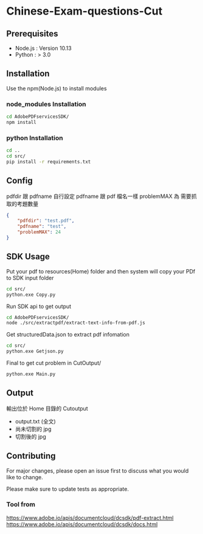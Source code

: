 # Chinese-Exam-questions-Cut
## Prerequisites
* Node.js : Version 10.13
* Python : > 3.0 

## Installation

Use the npm(Node.js) to install modules

### node_modules Installation

```bash
cd AdobePDFservicesSDK/
npm install
```

### python Installation
```bash
cd ..
cd src/
pip install -r requirements.txt
```
## Config

pdfdir 跟 pdfname 自行設定
pdfname 跟 pdf 檔名一樣
problemMAX 為 需要抓取的考題數量
```json
{
    "pdfdir": "test.pdf",
    "pdfname": "test",
    "problemMAX": 24 
}
```

## SDK Usage
Put your pdf to resources(Home) folder
and then system will copy your PDf to SDK input folder

```bash
cd src/
python.exe Copy.py
```

Run SDK api to get output

```bash
cd AdobePDFservicesSDK/
node ./src/extractpdf/extract-text-info-from-pdf.js
```

Get structuredData.json to extract pdf infomation

```bash
cd src/
python.exe Getjson.py
```
Final to get cut problem in CutOutput/
```bash
python.exe Main.py
```
## Output
輸出位於 Home 目錄的 Cutoutput 
* output.txt (全文)
* 尚未切割的 jpg
* 切割後的 jpg
## Contributing
For major changes, please open an issue first to discuss what you would like to change.

Please make sure to update tests as appropriate.
### Tool from
https://www.adobe.io/apis/documentcloud/dcsdk/pdf-extract.html
https://www.adobe.io/apis/documentcloud/dcsdk/docs.html

